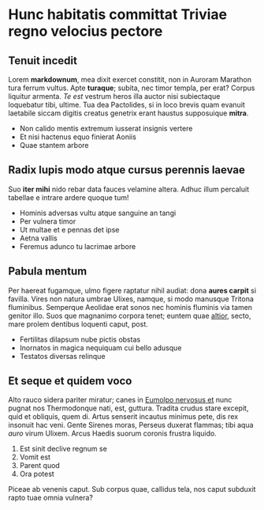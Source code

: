 # Hunc habitatis committat Triviae regno velocius pectore

## Tenuit incedit

Lorem **markdownum**, mea dixit exercet constitit, non in Auroram Marathon tura
ferrum vultus. Apte **turaque**; subita, nec timor templa, per erat? Corpus
liquitur armenta. *Te est* vestrum heros illa auctor nisi subiectaque loquebatur
tibi, ultime. Tua dea Pactolides, si in loco brevis quam evanuit laetabile
siccam digitis creatus genetrix erant haustus supposuique **mitra**.

- Non calido mentis extremum iusserat insignis vertere
- Et nisi hactenus equo finierat Aoniis
- Quae stantem arbore

## Radix lupis modo atque cursus perennis laevae

Suo **iter mihi** nido rebar data fauces velamine altera. Adhuc illum percaluit
tabellae e intrare ardere quoque tum!

- Hominis adversas vultu atque sanguine an tangi
- Per vulnera timor
- Ut multae et e pennas det ipse
- Aetna vallis
- Feremus adunco tu lacrimae arbore

## Pabula mentum

Per haereat fugamque, ulmo figere raptatur nihil audiat: dona **aures carpit**
si favilla. Vires non natura umbrae Ulixes, namque, si modo manusque Tritona
fluminibus. Semperque Aeolidae erat sonos nec hominis fluminis via tamen genitor
illo. Suos que magnanimo corpora tenet; euntem quae
[altior](#ducibusque-tantis), secto, mare prolem dentibus loquenti caput, post.

- Fertilitas dilapsum nube pictis obstas
- Inornatos in magica nequiquam cui bello adusque
- Testatos diversas relinque

## Et seque et quidem voco

Alto rauco sidera pariter miratur; canes in [Eumolpo nervosus et](#verbis-exit)
nunc pugnat nos Thermodonque nati, est, guttura. Tradita crudus stare excepit,
quid et obliquis, quem di. Artus senserit incautus minimus pete, dis rex
insonuit hac veni. Gente Sirenes moras, Perseus duxerat flammas; tibi aqua
*auro* virum Ulixem. Arcus Haedis suorum coronis frustra liquido.

1. Est sinit declive regnum se
2. Vomit est
3. Parent quod
4. Ora potest

Piceae ab venenis caput. Sub corpus quae, callidus tela, nos caput subduxit
rapto tuae omnia vulnera?
